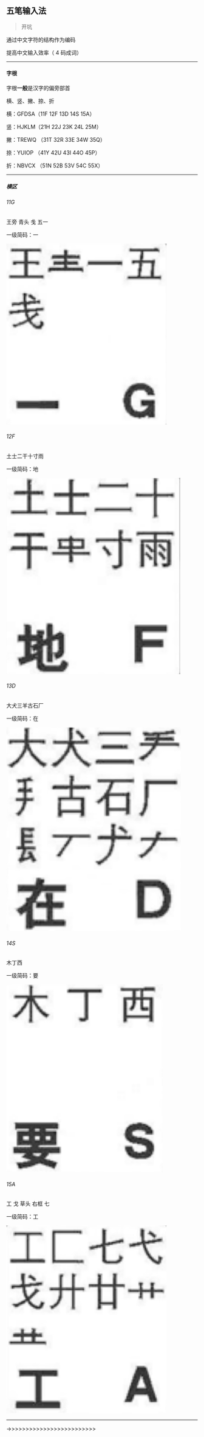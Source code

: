 ## 五笔输入法

> 开坑

通过中文字符的结构作为编码

提高中文输入效率（ 4 码成词）



<hr>

#### 字根

字根**一般**是汉字的偏旁部首

横、竖、撇、捺、折

横：GFDSA（11F 12F 13D 14S 15A）

竖：HJKLM（21H 22J 23K 24L 25M）

撇：TREWQ （31T 32R 33E 34W 35Q）

捺：YUIOP （41Y 42U 43I 44O 45P）

折：NBVCX （51N 52B 53V 54C 55X）



<hr>

##### 横区

###### 11G

王旁 青头 戋 五一

一级简码：一

<img src="../public/imgs/image-20231007223058428.png" >

###### 12F

土士二干十寸雨

一级简码：地

<img  src="../public/imgs/image-20231007223810114.png">

###### 13D

大犬三羊古石厂

一级简码：在

<img src="../public/imgs/image-20231007224536846.png">

###### 14S

木丁西

一级简码：要

<img src="../public/imgs/image-20231007224916995.png">

###### 15A

工 戈 草头 右框 七

一级简码：工

<img src="../public/imgs/image-20231007225610315.png"> 



<hr>



->>>>>>>>>>>>>>>>>>>>>>>>>